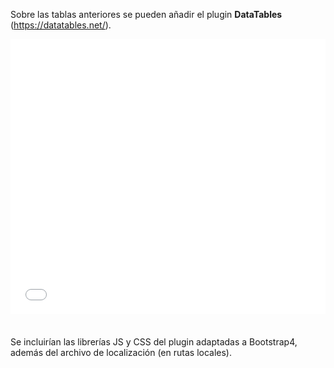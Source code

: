 Sobre las tablas anteriores se pueden añadir el plugin **DataTables** (https://datatables.net/).

<div class="ndpl-component__container" style="margin-bottom:20px;">
<div class="ndpl-component__sample ndpl-c-border" style="padding-bottom:16px; border-radius: 6px 6px 6px 6px !important;">
<iframe src="./components/tablas/datatables/iframe.html" frameborder="0" scrolling="no" width="100%" height="440"></iframe>
</div>
</div>  


Se incluirían las librerías JS y CSS del plugin adaptadas a Bootstrap4, además del archivo de localización (en rutas locales).
